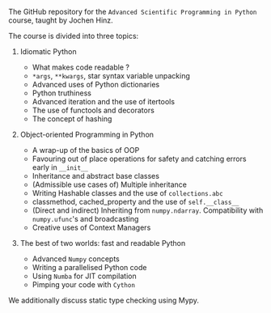 The GitHub repository for the `Advanced Scientific Programming in Python` course, taught by Jochen Hinz.

The course is divided into three topics:

1. Idiomatic Python
   - What makes code readable ?
   - `*args`, `**kwargs`, star syntax variable unpacking
   - Advanced uses of Python dictionaries
   - Python truthiness
   - Advanced iteration and the use of itertools
   - The use of functools and decorators
   - The concept of hashing

2. Object-oriented Programming in Python
   - A wrap-up of the basics of OOP
   - Favouring out of place operations for safety and catching errors early in `__init__`
   - Inheritance and abstract base classes
   - (Admissible use cases of) Multiple inheritance
   - Writing Hashable classes and the use of `collections.abc`
   - classmethod, cached_property and the use of `self.__class__`
   - (Direct and indirect) Inheriting from `numpy.ndarray`. Compatibility with `numpy.ufunc`'s and broadcasting
   - Creative uses of Context Managers
  
3. The best of two worlds: fast and readable Python
   - Advanced `Numpy` concepts
   - Writing a parallelised Python code
   - Using `Numba` for JIT compilation
   - Pimping your code with `Cython`

We additionally discuss static type checking using Mypy.
